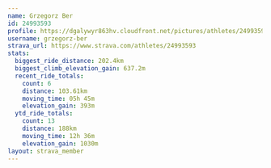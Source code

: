```yaml
---
name: Grzegorz Ber
id: 24993593
profile: https://dgalywyr863hv.cloudfront.net/pictures/athletes/24993593/7453165/11/large.jpg
username: grzegorz-ber
strava_url: https://www.strava.com/athletes/24993593
stats:
  biggest_ride_distance: 202.4km
  biggest_climb_elevation_gain: 637.2m
  recent_ride_totals:
    count: 6
    distance: 103.61km
    moving_time: 05h 45m
    elevation_gain: 393m
  ytd_ride_totals:
    count: 13
    distance: 188km
    moving_time: 12h 36m
    elevation_gain: 1030m
layout: strava_member
--- 
```

